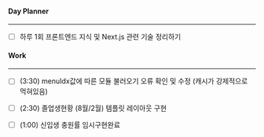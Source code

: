 
#### Day Planner
---
- [ ] 하루 1회 프론트엔드 지식 및 Next.js 관련 기술 정리하기


#### Work
---
- [ ] (3:30) menuIdx값에 따른 모듈 불러오기 오류 확인 및 수정 (캐시가 강제적으로 먹혀있음)
- [ ] (2:30) 졸업생현황 (8월/2월) 템플릿 레이아웃 구현
- [ ] (1:00) 신입생 충원률 임시구현완료


